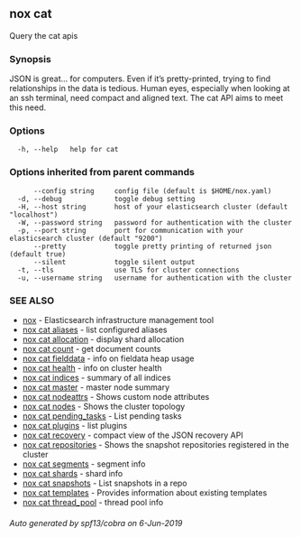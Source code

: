 ## nox cat

Query the cat apis

### Synopsis

JSON is great… for computers. Even if it’s pretty-printed,
trying to find relationships in the data is tedious. Human eyes,
especially when looking at an ssh terminal, need compact and aligned text.
The cat API aims to meet this need.

### Options

```
  -h, --help   help for cat
```

### Options inherited from parent commands

```
      --config string     config file (default is $HOME/nox.yaml)
  -d, --debug             toggle debug setting
  -H, --host string       host of your elasticsearch cluster (default "localhost")
  -W, --password string   password for authentication with the cluster
  -p, --port string       port for communication with your elasticsearch cluster (default "9200")
      --pretty            toggle pretty printing of returned json (default true)
      --silent            toggle silent output
  -t, --tls               use TLS for cluster connections
  -u, --username string   username for authentication with the cluster
```

### SEE ALSO

* [nox](nox.md)	 - Elasticsearch infrastructure management tool
* [nox cat aliases](nox_cat_aliases.md)	 - list configured aliases
* [nox cat allocation](nox_cat_allocation.md)	 - display shard allocation
* [nox cat count](nox_cat_count.md)	 - get document counts
* [nox cat fielddata](nox_cat_fielddata.md)	 - info on fieldata heap usage
* [nox cat health](nox_cat_health.md)	 - info on cluster health
* [nox cat indices](nox_cat_indices.md)	 - summary of all indices
* [nox cat master](nox_cat_master.md)	 - master node summary
* [nox cat nodeattrs](nox_cat_nodeattrs.md)	 - Shows custom node attributes
* [nox cat nodes](nox_cat_nodes.md)	 - Shows the cluster topology
* [nox cat pending_tasks](nox_cat_pending_tasks.md)	 - List pending tasks
* [nox cat plugins](nox_cat_plugins.md)	 - list plugins
* [nox cat recovery](nox_cat_recovery.md)	 - compact view of the JSON recovery API
* [nox cat repositories](nox_cat_repositories.md)	 - Shows the snapshot repositories registered in the cluster
* [nox cat segments](nox_cat_segments.md)	 - segment info
* [nox cat shards](nox_cat_shards.md)	 - shard info
* [nox cat snapshots](nox_cat_snapshots.md)	 - List snapshots in a repo
* [nox cat templates](nox_cat_templates.md)	 - Provides information about existing templates
* [nox cat thread_pool](nox_cat_thread_pool.md)	 - thread pool info

###### Auto generated by spf13/cobra on 6-Jun-2019
